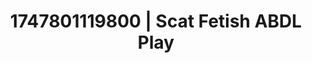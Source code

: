 ---
categories:
- Smudged makeup
- Lustful narration
- Alt romance
- MILF fantasy
- Ebony
image: /assets/images/1747801119800.jpg
layout: post
seo:
  description: Featured content with artistic ABDL Play, Scat Fetish. HD images available.
  keywords: ABDL Play, Scat Fetish
  og_image: /assets/images/1747801119800.jpg
  schema_type: VisualArtwork
tags:
- ABDL Play
- '#1747801119800'
- Scat Fetish
title: 1747801119800 | Scat Fetish ABDL Play
---